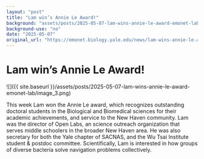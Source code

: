 ```yaml
---
layout: "post"
title: "Lam win’s Annie Le Award!"
background: "assets/posts/2025-05-07-lam-wins-annie-le-award-emonet-lab/image_3.png"
background-use: "no"
date: "2025-05-07"
original_url: "https://emonet.biology.yale.edu/news/lam-wins-annie-le-award"
---
```

# Lam win’s Annie Le Award!

![]({{ site.baseurl }}/assets/posts/2025-05-07-lam-wins-annie-le-award-emonet-lab/image_3.png)

This week Lam won the Annie Le award, which recognizes outstanding doctoral students in the Biological and Biomedical sciences for their academic achievements, and service to the New Haven community. Lam was the director of Open Labs, an science outreach organization that serves middle schoolers in the broader New Haven area. He was also secretary for both the Yale chapter of SACNAS, and the Wu Tsai Institute student & postdoc committee. Scientifically, Lam is interested in how groups of diverse bacteria solve navigation problems collectively.